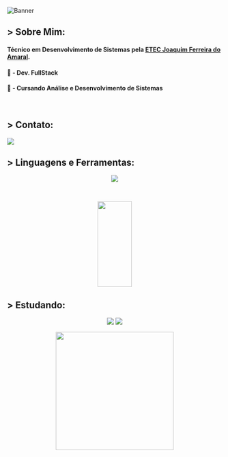 ![Banner](https://res.cloudinary.com/superfolio/image/upload/v1620689979/68747470733a2f2f692e70696e696d672e636f6d2f6f726967696e616c732f63362f33332f63322f63363333633230656465383266306530636564376435373064626533613166332e676966_yjuh2s.gif)

## > Sobre Mim: 
#### Técnico em Desenvolvimento de Sistemas pela <a href="http://www.etecjau.com.br/etecjau/">ETEC Joaquim Ferreira do Amaral</a>.
#### 💾 - Dev. FullStack
#### 📓 - Cursando Análise e Desenvolvimento de Sistemas
<br>

## > Contato:
<a href="mailto:DevLuizHBarros@gmail.com"><code><img src="https://img.shields.io/badge/Gmail-6D4AFF?style=for-the-badge&logo=gmail&logoColor=white"></a></code>

## > Linguagens e Ferramentas:
<p aling='center'>

</p>
<p align='center'>
  <div align='center'>
    <img src="https://skillicons.dev/icons?i=html,css,js,ts,react,next,tailwindcss,sass,styledcomponents,nodejs,express,sequelize,java,postgresql&perline=5"/>
    <br>
  </div>
</p>

<br>
<p align='center'>
  <img width="40%" height="200px" src="https://github-readme-stats.vercel.app/api/top-langs/?username=Tr0ya7&layout=compact&hide_border=true&theme=radical&langs_count=6&border_radius=8" />
</p>

## > Estudando:
<p align='center'>
  <code><img src="https://img.shields.io/badge/Spring Boot-66ad1f?style=for-the-badge&logo=spring&logoColor=white"></code>
  <code><img src="https://img.shields.io/badge/Angular-e80000?style=for-the-badge&logo=angular&logoColor=white"></code>
</p>

<p align="center">
  <img width="276" src="https://media.tenor.com/eFWg68USeZgAAAAd/computer-hacker-fallout.gif" />  
</p>
